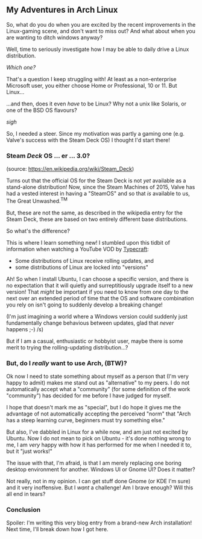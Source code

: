 ## My Adventures in Arch Linux

So, what do you do when you are excited by the recent improvements in the Linux-gaming scene, and don't want to miss out? And what about when you are wanting to ditch windows anyway?

Well, time to seriously investigate how I may be able to daily drive a Linux distribution.

_Which one?_

That's a question I keep struggling with! At least as a non-enterprise Microsoft user, you either choose Home or Professional, 10 or 11. But Linux...

...and then, does it even _have_ to be Linux? Why not a unix like Solaris, or one of the BSD OS flavours?

*sigh*

So, I needed a steer. Since my motivation was partly a gaming one (e.g. Valve's success with the Steam Deck OS) I thought I'd start there!

### Steam _Deck_ OS ... er ... 3.0?
(source: https://en.wikipedia.org/wiki/Steam_Deck)

Turns out that the official OS for the Steam Deck is not _yet_ available as a stand-alone distribution! Now, since the Steam Machines of 2015, Valve has had a vested interest in having a "SteamOS" and so that _is_ available to us, The Great Unwashed.<sup>TM</sup>

But, these are not the same, as described in the wikipedia entry for the Steam Deck, these are based on two entirely different base distributions.

So what's the difference?

This is where I learn something new! I stumbled upon this tidbit of information when watching a YouTube VOD by [Typecraft](https://www.youtube.com/@typecraft_dev):

- Some distributions of Linux receive rolling updates, and
- some distributions of Linux are locked into "versions"

Ah! So when I install Ubuntu, I can choose a specific version, and there is no expectation that it will quietly and surreptitiously upgrade itself to a new version! That _might_ be important if you need to know from one day to the next over an extended period of time that the OS and software combination you rely on isn't going to suddenly develop a breaking change!

(I'm just imagining a world where a Windows version could suddenly just fundamentally change behavious between updates, glad that _never_ happens ;-) /s)

But if I am a casual, enthusiastic or hobbyist user, maybe there is some merit to trying the rolling-updating distribution...?

### But, do I _really_ want to use Arch, (BTW)?

Ok now I need to state something about myself as a person that (I'm very happy to admit) makes me stand out as "alternative" to my peers. I do not automatically accept what a "community" (for some definition of the work "community") has decided for me before I have judged for myself.

I hope that doesn't mark me as "special", but I do hope it gives me the advantage of not automatically accepting the perceived "norm" that "Arch has a steep learning curve, beginners must try something else."

But also, I've dabbled in Linux for a while now, and am just not excited by Ubuntu. Now I do not mean to pick on Ubuntu - it's done nothing wrong to me, I am _very_ happy with how it has performed for me when I needed it to, but it "just works!"

The issue with that, I'm afraid, is that I am merely replacing one boring desktop environment for another. Windows UI or Gnome UI? Does it matter?

Not really, not in my opinion. I can get stuff done Gnome (or KDE I'm sure) and it very inoffensive. But I _want_ a challenge! Am I brave enough? Will this all end in tears?

### Conclusion

Spoiler: I'm writing this very blog entry from a brand-new Arch installation! Next time, I'll break down how I got here.

